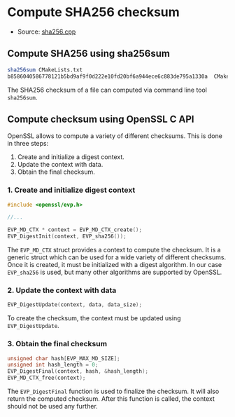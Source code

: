 # Compute SHA256 checksum

- Source: [sha256.cpp](../src/sha256.cpp)

## Compute SHA256 using sha256sum

```bash
sha256sum CMakeLists.txt 
b8586040586778121b5bd9af9f0d222e10fd20bf6a944ece6c883de795a1330a  CMakeLists.txt
```

The SHA256 checksum of a file can computed via command line tool `sha256sum`.

## Compute checksum using OpenSSL C API

OpenSSL allows to compute a variety of different checksums. This is done in
three steps:

1. Create and initialize a digest context.
2. Update the context with data.
3. Obtain the final checksum.

### 1. Create and initialize digest context

```C++
#include <openssl/evp.h>

//...

EVP_MD_CTX * context = EVP_MD_CTX_create();
EVP_DigestInit(context, EVP_sha256());
```

The `EVP_MD_CTX` struct provides a context to compute the checksum. It is a generic
struct which can be used for a wide variety of different checksums. Once it is
created, it must be initialized with a digest algorithm.
In our case `EVP_sha256` is used, but many other algorithms are supported by OpenSSL.

### 2. Update the context with data

```C++
EVP_DigestUpdate(context, data, data_size);
```

To create the checksum, the context must be updated using `EVP_DigestUpdate`.

### 3. Obtain the final checksum

```C++
unsigned char hash[EVP_MAX_MD_SIZE];
unsigned int hash_length = 0;
EVP_DigestFinal(context, hash, &hash_length);
EVP_MD_CTX_free(context);
```

The `EVP_DigestFinal` function is used to finalize the checksum. It will also
return the computed checksum. After this function is called, the context should
not be used any further.
